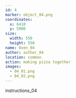 ```yaml
---
id: 4
marker: object_04.png
coordinates:
  x: 6410
  y: 5900
size:
  width: 550
  height: 550
name: Oven_04
author: author_04
location: common
action: making pizza together
images:
  - 04_01.png
  - 04_02.png
---
```


instructions_04
